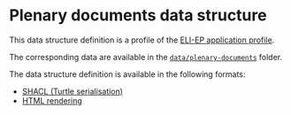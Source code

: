 # Plenary documents data structure

This data structure definition is a profile of the [ELI-EP application profile](https://europarl.github.io/eli-ep/).

The corresponding data are available in the [`data/plenary-documents`](../data/plenary-documents/) folder.

The data structure definition is available in the following formats:
- [SHACL (Turtle serialisation)](./eli-ep_plenary-documents.shacl.ttl)
- [HTML rendering](https://europarl.github.io/open-data-beta-testing/data-structure/plenary-documents)
